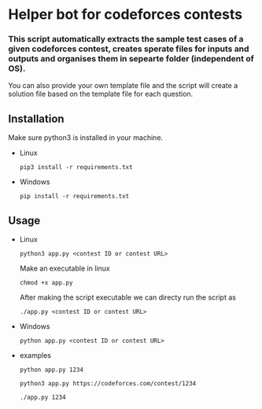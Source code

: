 # Helper bot for codeforces contests

### This script automatically extracts the sample test cases of a given codeforces contest, creates sperate files for inputs and outputs and organises them in sepearte folder (independent of OS).

You can also provide your own template file and the script will create a solution file based on the template file for each question.

## Installation
Make sure python3 is installed in your machine.
- Linux
    ```
    pip3 install -r requirements.txt
    ```
- Windows 
    ```
    pip install -r requirements.txt
    ```

## Usage
- Linux
    ```
    python3 app.py <contest ID or contest URL>
    ```
    Make an executable in linux
    ```
    chmod +x app.py
    ```
    After making the script executable we can directy run the script as
    ```
    ./app.py <contest ID or contest URL>
    ```
- Windows 
    ```
    python app.py <contest ID or contest URL>
    ```
- examples
    ```
    python app.py 1234 
    ```
    ```
    python3 app.py https://codeforces.com/contest/1234
    ```
    ```
    ./app.py 1234
    ```